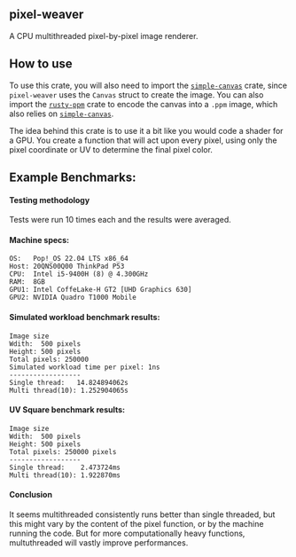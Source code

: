 ## pixel-weaver
A CPU multithreaded pixel-by-pixel image renderer.

## How to use
To use this crate, you will also need to import the [`simple-canvas`](https://crates.io/crates/simple-canvas) crate, since `pixel-weaver` uses the `Canvas` struct to create the image. You can also import the [`rusty-ppm`](https://crates.io/crates/rusty-ppm) crate to encode the canvas into a `.ppm` image, which also relies on [`simple-canvas`](https://crates.io/crates/simple-canvas).

The idea behind this crate is to use it a bit like you would code a shader for a GPU. You create a function that will act upon every pixel, using only the pixel coordinate or UV to determine the final pixel color.

## Example Benchmarks:
#### Testing methodology
Tests were run 10 times each and the results were averaged.

#### Machine specs:
```
OS:   Pop!_OS 22.04 LTS x86_64
Host: 20QNS00Q00 ThinkPad P53
CPU:  Intel i5-9400H (8) @ 4.300GHz
RAM:  8GB
GPU1: Intel CoffeLake-H GT2 [UHD Graphics 630]
GPU2: NVIDIA Quadro T1000 Mobile
```
#### Simulated workload benchmark results:
```
Image size
Wdith:  500 pixels
Height: 500 pixels
Total pixels: 250000
Simulated workload time per pixel: 1ns
------------------
Single thread:	 14.824894062s
Multi thread(10): 1.252904065s
```
#### UV Square benchmark results:
```
Image size
Wdith:  500 pixels
Height: 500 pixels
Total pixels: 250000 pixels
------------------
Single thread:	  2.473724ms
Multi thread(10): 1.922870ms
```
#### Conclusion
It seems multithreaded consistently runs better than single threaded, but this might vary by the content of the pixel function, or by the machine running the code. But for more computationally heavy functions, multuthreaded will vastly improve performances.
